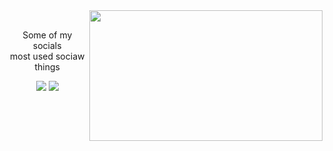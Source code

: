 <div align="center">
<img src="https://i.imgur.com/KXx0cCx.gif" align="right" width="373.5px" height="208.5px">
  </div>
<br>
<p align="center">Some of my socials<br>
most used sociaw things</p>
<p align="center"><a href="https://twitter.com/PoolPartyAkali" target="_blank"><img src="https://img.shields.io/badge/ssss%20-%231DA1F2.svg?&style=for-the-badge&logo=Twitter&logoColor=white"/></a> <a href="https://discord.me/Blazze" target="_blank"><img src="https://img.shields.io/badge/ssss%20-%237289DA.svg?&style=for-the-badge&logo=discord&logoColor=white"/></a></p>
</div>
<br>
<div>
